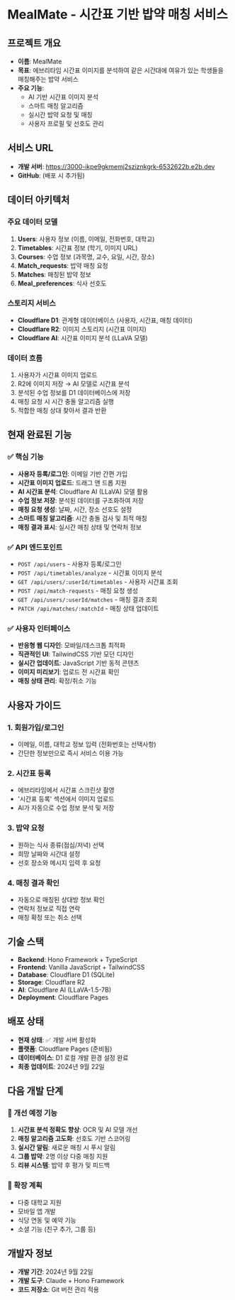 # MealMate - 시간표 기반 밥약 매칭 서비스

## 프로젝트 개요
- **이름**: MealMate
- **목표**: 에브리타임 시간표 이미지를 분석하여 같은 시간대에 여유가 있는 학생들을 매칭해주는 밥약 서비스
- **주요 기능**: 
  - AI 기반 시간표 이미지 분석
  - 스마트 매칭 알고리즘
  - 실시간 밥약 요청 및 매칭
  - 사용자 프로필 및 선호도 관리

## 서비스 URL
- **개발 서버**: https://3000-ikpe9gkmemj2sziznkgrk-6532622b.e2b.dev
- **GitHub**: (배포 시 추가됨)

## 데이터 아키텍처

### 주요 데이터 모델
1. **Users**: 사용자 정보 (이름, 이메일, 전화번호, 대학교)
2. **Timetables**: 시간표 정보 (학기, 이미지 URL)
3. **Courses**: 수업 정보 (과목명, 교수, 요일, 시간, 장소)
4. **Match_requests**: 밥약 매칭 요청
5. **Matches**: 매칭된 밥약 정보
6. **Meal_preferences**: 식사 선호도

### 스토리지 서비스
- **Cloudflare D1**: 관계형 데이터베이스 (사용자, 시간표, 매칭 데이터)
- **Cloudflare R2**: 이미지 스토리지 (시간표 이미지)
- **Cloudflare AI**: 시간표 이미지 분석 (LLaVA 모델)

### 데이터 흐름
1. 사용자가 시간표 이미지 업로드
2. R2에 이미지 저장 → AI 모델로 시간표 분석
3. 분석된 수업 정보를 D1 데이터베이스에 저장
4. 매칭 요청 시 시간 충돌 알고리즘 실행
5. 적합한 매칭 상대 찾아서 결과 반환

## 현재 완료된 기능

### ✅ 핵심 기능
- **사용자 등록/로그인**: 이메일 기반 간편 가입
- **시간표 이미지 업로드**: 드래그 앤 드롭 지원
- **AI 시간표 분석**: Cloudflare AI (LLaVA) 모델 활용
- **수업 정보 저장**: 분석된 데이터를 구조화하여 저장
- **매칭 요청 생성**: 날짜, 시간, 장소 선호도 설정
- **스마트 매칭 알고리즘**: 시간 충돌 검사 및 최적 매칭
- **매칭 결과 표시**: 실시간 매칭 상태 및 연락처 정보

### ✅ API 엔드포인트
- `POST /api/users` - 사용자 등록/로그인
- `POST /api/timetables/analyze` - 시간표 이미지 분석
- `GET /api/users/:userId/timetables` - 사용자 시간표 조회
- `POST /api/match-requests` - 매칭 요청 생성
- `GET /api/users/:userId/matches` - 매칭 결과 조회
- `PATCH /api/matches/:matchId` - 매칭 상태 업데이트

### ✅ 사용자 인터페이스
- **반응형 웹 디자인**: 모바일/데스크톱 최적화
- **직관적인 UI**: TailwindCSS 기반 모던 디자인
- **실시간 업데이트**: JavaScript 기반 동적 콘텐츠
- **이미지 미리보기**: 업로드 전 시간표 확인
- **매칭 상태 관리**: 확정/취소 기능

## 사용자 가이드

### 1. 회원가입/로그인
- 이메일, 이름, 대학교 정보 입력 (전화번호는 선택사항)
- 간단한 정보만으로 즉시 서비스 이용 가능

### 2. 시간표 등록
- 에브리타임에서 시간표 스크린샷 촬영
- '시간표 등록' 섹션에서 이미지 업로드
- AI가 자동으로 수업 정보 분석 및 저장

### 3. 밥약 요청
- 원하는 식사 종류(점심/저녁) 선택
- 희망 날짜와 시간대 설정
- 선호 장소와 메시지 입력 후 요청

### 4. 매칭 결과 확인
- 자동으로 매칭된 상대방 정보 확인
- 연락처 정보로 직접 연락
- 매칭 확정 또는 취소 선택

## 기술 스택
- **Backend**: Hono Framework + TypeScript
- **Frontend**: Vanilla JavaScript + TailwindCSS
- **Database**: Cloudflare D1 (SQLite)
- **Storage**: Cloudflare R2
- **AI**: Cloudflare AI (LLaVA-1.5-7B)
- **Deployment**: Cloudflare Pages

## 배포 상태
- **현재 상태**: ✅ 개발 서버 활성화
- **플랫폼**: Cloudflare Pages (준비됨)
- **데이터베이스**: D1 로컬 개발 환경 설정 완료
- **최종 업데이트**: 2024년 9월 22일

## 다음 개발 단계

### 🔄 개선 예정 기능
1. **시간표 분석 정확도 향상**: OCR 및 AI 모델 개선
2. **매칭 알고리즘 고도화**: 선호도 기반 스코어링
3. **실시간 알림**: 새로운 매칭 시 푸시 알림
4. **그룹 밥약**: 2명 이상 다중 매칭 지원
5. **리뷰 시스템**: 밥약 후 평가 및 피드백

### 🚀 확장 계획
- 다중 대학교 지원
- 모바일 앱 개발
- 식당 연동 및 예약 기능
- 소셜 기능 (친구 추가, 그룹 등)

## 개발자 정보
- **개발 기간**: 2024년 9월 22일
- **개발 도구**: Claude + Hono Framework
- **코드 저장소**: Git 버전 관리 적용